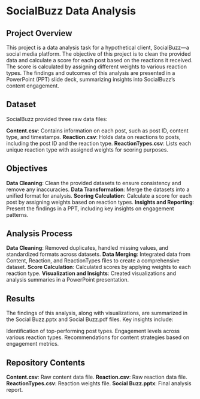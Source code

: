 # SocialBuzz Data Analysis
## Project Overview
This project is a data analysis task for a hypothetical client, SocialBuzz—a social media platform. The objective of this project is to clean the provided data and calculate a score for each post based on the reactions it received. The score is calculated by assigning different weights to various reaction types. The findings and outcomes of this analysis are presented in a PowerPoint (PPT) slide deck, summarizing insights into SocialBuzz’s content engagement.


## Dataset
SocialBuzz provided three raw data files:

**Content.csv**: Contains information on each post, such as post ID, content type, and timestamps.
**Reaction.csv**: Holds data on reactions to posts, including the post ID and the reaction type.
**ReactionTypes.csv**: Lists each unique reaction type with assigned weights for scoring purposes.


## Objectives
**Data Cleaning**: Clean the provided datasets to ensure consistency and remove any inaccuracies.
**Data Transformation**: Merge the datasets into a unified format for analysis.
**Scoring Calculation**: Calculate a score for each post by assigning weights based on reaction types.
**Insights and Reporting**: Present the findings in a PPT, including key insights on engagement patterns.


## Analysis Process
**Data Cleaning**: Removed duplicates, handled missing values, and standardized formats across datasets.
**Data Merging**: Integrated data from Content, Reaction, and ReactionTypes files to create a comprehensive dataset.
**Score Calculation**: Calculated scores by applying weights to each reaction type.
**Visualization and Insights**: Created visualizations and analysis summaries in a PowerPoint presentation.


## Results
The findings of this analysis, along with visualizations, are summarized in the Social Buzz.pptx and Social Buzz.pdf files. Key insights include:

Identification of top-performing post types.
Engagement levels across various reaction types.
Recommendations for content strategies based on engagement metrics.


## Repository Contents
**Content.csv**: Raw content data file.
**Reaction.csv**: Raw reaction data file.
**ReactionTypes.csv**: Reaction weights file.
**Social Buzz.pptx**: Final analysis report.
